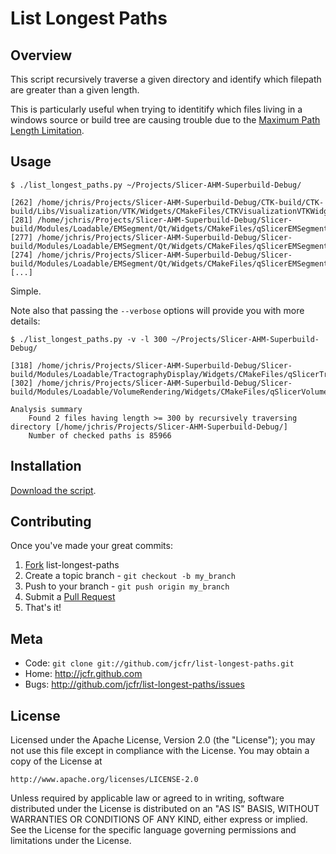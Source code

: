 List Longest Paths
===================

Overview
--------

This script recursively traverse a given directory and identify which filepath are greater than a given length.

This is particularly useful when trying to identitify which files living in a windows source or build tree are causing trouble due to the [Maximum Path Length Limitation][maxpath-length-limit].

Usage
-----

```
$ ./list_longest_paths.py ~/Projects/Slicer-AHM-Superbuild-Debug/
```
```
[262] /home/jchris/Projects/Slicer-AHM-Superbuild-Debug/CTK-build/CTK-build/Libs/Visualization/VTK/Widgets/CMakeFiles/CTKVisualizationVTKWidgetsPythonQt.dir/generated_cpp/org_commontk_CTKVisualizationVTKWidgets/org_commontk_CTKVisualizationVTKWidgets_module_init.cpp.o
[281] /home/jchris/Projects/Slicer-AHM-Superbuild-Debug/Slicer-build/Modules/Loadable/EMSegment/Qt/Widgets/CMakeFiles/qSlicerEMSegmentModuleWidgetsPythonQt.dir/generated_cpp/org_slicer_module_qSlicerEMSegmentModuleWidgets/org_slicer_module_qSlicerEMSegmentModuleWidgets_module_init.cpp.o
[277] /home/jchris/Projects/Slicer-AHM-Superbuild-Debug/Slicer-build/Modules/Loadable/EMSegment/Qt/Widgets/CMakeFiles/qSlicerEMSegmentModuleWidgetsPythonQt.dir/generated_cpp/org_slicer_module_qSlicerEMSegmentModuleWidgets/moc_org_slicer_module_qSlicerEMSegmentModuleWidgets_all.cpp.o
[274] /home/jchris/Projects/Slicer-AHM-Superbuild-Debug/Slicer-build/Modules/Loadable/EMSegment/Qt/Widgets/CMakeFiles/qSlicerEMSegmentModuleWidgetsPythonQt.dir/generated_cpp/org_slicer_module_qSlicerEMSegmentModuleWidgets/org_slicer_module_qSlicerEMSegmentModuleWidgets_init.cpp.o
[...]
```

Simple.

Note also that passing the `--verbose` options will provide you with more details:

```
$ ./list_longest_paths.py -v -l 300 ~/Projects/Slicer-AHM-Superbuild-Debug/
```
```
[318] /home/jchris/Projects/Slicer-AHM-Superbuild-Debug/Slicer-build/Modules/Loadable/TractographyDisplay/Widgets/CMakeFiles/qSlicerTractographyDisplayModuleWidgetsPythonQt.dir/generated_cpp/org_slicer_module_qSlicerTractographyDisplayModuleWidgets/org_slicer_module_qSlicerTractographyDisplayModuleWidgets_module_init.cpp.o
[302] /home/jchris/Projects/Slicer-AHM-Superbuild-Debug/Slicer-build/Modules/Loadable/VolumeRendering/Widgets/CMakeFiles/qSlicerVolumeRenderingModuleWidgetsPythonQt.dir/generated_cpp/org_slicer_module_qSlicerVolumeRenderingModuleWidgets/org_slicer_module_qSlicerVolumeRenderingModuleWidgets_module_init.cpp.o

Analysis summary
	Found 2 files having length >= 300 by recursively traversing directory [/home/jchris/Projects/Slicer-AHM-Superbuild-Debug/]
	Number of checked paths is 85966
```


Installation
------------

[Download the script](https://raw.github.com/jcfr/list-longest-paths/master/list_longest_paths.py).


Contributing
------------

Once you've made your great commits:

1. [Fork][fk] list-longest-paths
2. Create a topic branch - `git checkout -b my_branch`
3. Push to your branch - `git push origin my_branch`
4. Submit a [Pull Request][pr]
5. That's it!


Meta
----

* Code: `git clone git://github.com/jcfr/list-longest-paths.git`
* Home: <http://jcfr.github.com>
* Bugs: <http://github.com/jcfr/list-longest-paths/issues>

License
-------

Licensed under the Apache License, Version 2.0 (the "License");
you may not use this file except in compliance with the License.
You may obtain a copy of the License at

    http://www.apache.org/licenses/LICENSE-2.0

Unless required by applicable law or agreed to in writing, software
distributed under the License is distributed on an "AS IS" BASIS,
WITHOUT WARRANTIES OR CONDITIONS OF ANY KIND, either express or implied.
See the License for the specific language governing permissions and
limitations under the License.

[fk]: http://help.github.com/forking/
[pr]: https://help.github.com/articles/using-pull-requests
[maxpath-length-limit]: http://msdn.microsoft.com/en-us/library/windows/desktop/aa365247(v=vs.85).aspx#maxpath

